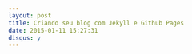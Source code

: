 ```yaml
---
layout: post
title: Criando seu blog com Jekyll e Github Pages
date: 2015-01-11 15:27:31
disqus: y
---
```


